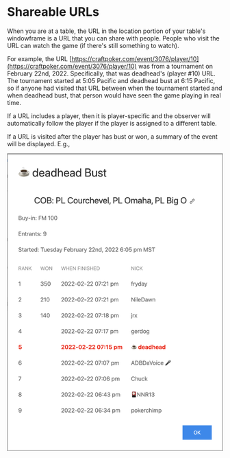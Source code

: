 # Shareable URLs

When you are at a table, the URL in the location portion of your
table's windowframe is a URL that you can share with people.  People
who visit the URL can watch the game (if there's still something to
watch).

For example, the URL
[https://craftpoker.com/event/3076/player/10](https://craftpoker.com/event/3076/player/10)
was from a tournament on February 22nd, 2022. Specifically, that was
deadhead's (player #10) URL. The tournament started at 5:05 Pacific
and deadhead bust at 6:15 Pacific, so if anyone had visited that URL
between when the tournament started and when deadhead bust, that
person would have seen the game playing in real time.

If a URL includes a player, then it is player-specific and the
observer will automatically follow the player if the player is
assigned to a different table.

If a URL is visited after the player has bust or won, a summary of the
event will be displayed. E.g.,

![Deadhead Bust](./deadhead-fsatg.png "Deadhead is not good at this game")
